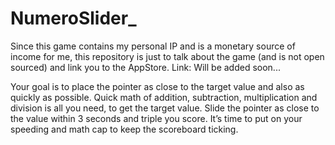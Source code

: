 # NumeroSlider_

Since this game contains my personal IP and is a monetary source of income for me, this repository is just to talk about the game (and is not open sourced) and link you to the AppStore. 
Link: Will be added soon...

Your goal is to place the pointer as close to the target value and also as quickly as possible. Quick math of addition, subtraction, multiplication and division is all you need, to get the target value. Slide the pointer as close to the value within 3 seconds and triple you score. It’s time to put on your speeding and math cap to keep the scoreboard ticking.
